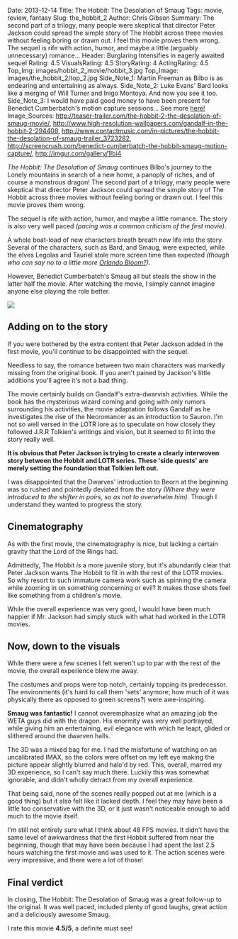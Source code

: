 Date: 2013-12-14
Title: The Hobbit: The Desolation of Smaug
Tags: movie, review, fantasy
Slug: the_hobbit_2
Author: Chris Gibson
Summary: The second part of a trilogy, many people were skeptical that director Peter Jackson could spread the simple story of The Hobbit across three movies without feeling boring or drawn out. I feel this movie proves them wrong. The sequel is rife with action, humor, and maybe a little (arguably unnecessary) romance...
Header: Burglaring Intensifies in eagerly awaited sequel
Rating: 4.5
VisualsRating: 4.5
StoryRating: 4
ActingRating: 4.5
Top_Img: images/hobbit_2_movie/hobbit_3.jpg
Top_Image: images/the_hobbit_2/top_2.jpg
Side_Note_1: Martin Freeman as Bilbo is as endearing and entertaining as always.
Side_Note_2: Luke Evans' Bard looks like a merging of Will Turner and Inigo Montoya. And now you see it too.
Side_Note_3: I would have paid good money to have been present for Benedict Cumberbatch's motion capture sessions... See more <a href="http://io9.com/heres-benedict-cumberbatch-doing-mo-cap-as-the-hobbit-1450360768">here!</a>
Image_Sources: http://teaser-trailer.com/the-hobbit-2-the-desolation-of-smaug-movie/, http://www.high-resolution-wallpapers.com/gandalf-in-the-hobbit-2-294408, http://www.contactmusic.com/in-pictures/the-hobbit-the-desolation-of-smaug-trailer_3723282, http://screencrush.com/benedict-cumberbatch-the-hobbit-smaug-motion-capture/, http://imgur.com/gallery/1Ibi4

*The Hobbit: The Desolation of Smaug* continues Bilbo's journey to the Lonely mountains in search of a new home,
a panoply of riches, and of course a monstrous dragon! The second part of a trilogy, many people were skeptical that
director Peter Jackson could spread the simple story of The Hobbit across three movies without feeling boring or drawn
out. I feel this movie proves them wrong.

The sequel is rife with action, humor, and maybe a little romance. The story is also very well paced *(pacing was a common
criticism of the first movie)*.

A whole boat-load of new characters breath breath new life into the story. Several of the characters, such as Bard, and
 Smaug, were expected, while the elves Legolas and Tauriel stole more screen time than expected *(though who can say no to
 a little more [Orlando Bloom?][hobbits-to-isengard])*.

However, Benedict Cumberbatch's Smaug all but steals the show in the latter half the movie. After watching the movie,
I simply cannot imagine anyone else playing the role better.

![][cumberbatch-dragon]

## Adding on to the story
If you were bothered by the extra content that Peter Jackson added in the first movie, you'll continue to be
disappointed with the sequel.

Needless to say, the romance between two main characters was markedly missing from the
original book. If you aren't pained by Jackson's little additions you'll agree it's not a bad thing.

The movie certainly builds on Gandalf's extra-dwarvish activities. While the book has the mysterious
wizard coming and going with only rumors surrounding his activities, the movie adaptation follows Gandalf as he
investigates the rise of the Necromancer as an introduction to Sauron. I'm not so well versed in the LOTR lore as to
speculate on how closely they followed J.R.R Tolkien's writings and vision, but it seemed to fit into the story really
well.

**It is obvious that Peter Jackson is trying to create a clearly interwoven story between the Hobbit and LOTR series.
These 'side quests' are merely setting the foundation that Tolkien left out.**

I was disappointed that the Dwarves' introduction to Beorn at the beginning was so rushed and pointedly deviated
from the story *(Where they were introduced to the shifter in pairs, so as not to overwhelm him)*. Though I understand
they wanted to progress the story.

## Cinematography
As with the first movie, the cinematography is nice, but lacking a certain gravity that the Lord of the Rings had.

Admittedly, The Hobbit *is* a more juvenile story, but it's abundantly clear that Peter Jackson wants The Hobbit to fit
in with the rest of the LOTR movies. So why resort to such immature camera work such as spinning the camera while zooming
in on something concerning or evil? It makes those shots feel like something from a children's movie.

While the overall experience was very good, I would have been much happier if Mr. Jackson had simply stuck with what
had worked in the LOTR movies.

## Now, down to the visuals
While there were a few scenes I felt weren't up to par with the rest of the movie, the overall experience blew me away.

The costumes and props were top notch, certainly topping its predecessor. The environments (it's hard to call them
'sets' anymore; how much of it was physically there as opposed to green screens?) were awe-inspiring.

**Smaug was fantastic!** I cannot overemphasize what an amazing job the WETA guys did with the dragon. His enormity was
very well portrayed, while giving him an entertaining, evil elegance with which he leapt, glided or slithered around the dwarven halls.

The 3D was a mixed bag for me. I had the misfortune of watching on an uncalibrated IMAX, so the colors were offset on
my left eye making the picture appear slightly blurred and halo'd by red. This, overall, marred my 3D experience, so I
can't say much there. Luckily this was somewhat ignorable, and didn't wholly detract from my overall experience.

That being said, none of the scenes really popped out at me (which is a good thing) but it also felt like it lacked
depth. I feel they may have been a little too conservative with the 3D, or it just wasn't noticeable enough to add much
to the movie itself.

I'm still not entirely sure what I think about 48 FPS movies. It didn't have the same level of awkwardness that the
first Hobbit suffered from near the beginning, though that may have been because I had spent the last 2.5 hours
watching the first movie and was used to it. The action scenes were very impressive, and there were a lot of those!

## Final verdict
In closing, The Hobbit: The Desolation of Smaug was a great follow-up to the original. It was well paced, included
plenty of good laughs, great action and a deliciously awesome Smaug.

I rate this movie **4.5/5**, a definite must see!

[cumberbatch-q&a]: http://www.celebitchy.com/337584/benedict_cumberbatch_broke_twitter_by_tweeting_about_dragons_farts_enya/
[cumberbatch-otter]: http://redscharlach.tumblr.com/post/19565284869/otters-who-look-like-benedict-cumberbatch-a
[hobbits-to-isengard]: http://www.youtube.com/watch?v=5NGguk8VXYc
[cumberbatch-dragon]: http://i.imgur.com/rgW6m5V.png